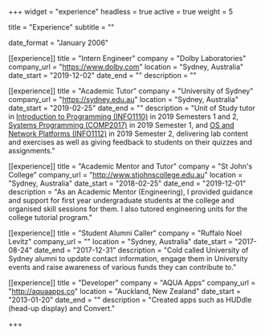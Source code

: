 +++
widget = "experience"
headless = true
active = true
weight = 5

title = "Experience"
subtitle = ""

date_format = "January 2006"

[[experience]]
    title = "Intern Engineer"
    company = "Dolby Laboratories"
    company_url = "https://www.dolby.com"
    location = "Sydney, Australia"
    date_start = "2019-12-02"
    date_end = ""
    description = ""

[[experience]]
    title = "Academic Tutor"
    company = "University of Sydney"
    company_url = "https://sydney.edu.au"
    location = "Sydney, Australia"
    date_start = "2019-02-25"
    date_end = ""
    description = "Unit of Study tutor in [Introduction to Programming (INFO1110)](https://sydney.edu.au/courses/units-of-study/2020/info/info1110.html) in 2019 Semesters 1 and 2, [Systems Programming (COMP2017)](https://sydney.edu.au/courses/units-of-study/2020/comp/comp2017.html) in 2019 Semester 1, and [OS and Network Platforms (INFO1112)](https://sydney.edu.au/courses/units-of-study/2020/info/info1112.html) in 2019 Semester 2, delivering lab content and exercises as well as giving feedback to students on their quizzes and assignments."

[[experience]]
    title = "Academic Mentor and Tutor"
    company = "St John's College"
    company_url = "http://www.stjohnscollege.edu.au"
    location = "Sydney, Australia"
    date_start = "2018-02-25"
    date_end = "2019-12-01"
    description = "As an Academic Mentor (Engineering), I provided guidance and support for first year undergraduate students at the college and organised skill sessions for them. I also tutored engineering units for the college tutorial program."

[[experience]]
    title = "Student Alumni Caller"
    company = "Ruffalo Noel Levitz"
    company_url = ""
    location = "Sydney, Australia"
    date_start = "2017-08-24"
    date_end = "2017-12-31"
    description = "Cold called University of Sydney alumni to update contact information, engage them in University events and raise awareness of various funds they can contribute to."

[[experience]]
    title = "Developer"
    company = "AQUA Apps"
    company_url = "http://aquaapps.co"
    location = "Auckland, New Zealand"
    date_start = "2013-01-20"
    date_end = ""
    description = "Created apps such as HUDdle (head-up display) and Convert."

+++
